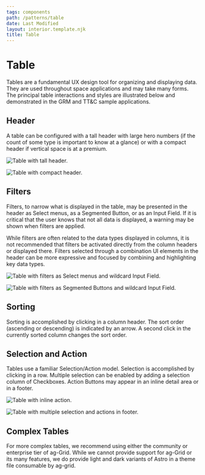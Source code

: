 ```yaml
---
tags: components
path: /patterns/table
date: Last Modified
layout: interior.template.njk
title: Table
---
```


# Table

Tables are a fundamental UX design tool for organizing and displaying data. They are used throughout space applications and may take many forms. The principal table interactions and styles are illustrated below and demonstrated in the GRM and TT&C sample applications.

## Header

A table can be configured with a tall header with large hero numbers (if the count of some type is important to know at a glance) or with a compact header if vertical space is at a premium.

![Table with tall header.](/img/components/table-header-tall-cms.png "Table with tall header.")

![Table with compact header.](/img/components/table-header-compact-cms.png "Table with compact header.")

## Filters

Filters, to narrow what is displayed in the table, may be presented in the header as Select menus, as a Segmented Button, or as an Input Field. If it is critical that the user knows that not all data is displayed, a warning may be shown when filters are applied.

While filters are often related to the data types displayed in columns, it is not recommended that filters be activated directly from the column headers or displayed there. Filters selected through a combination UI elements in the header can be more expressive and focused by combining and highlighting key data types.

![Table with filters as Select menus and wildcard Input Field.](/img/components/table-filters-cms.png "Table with filters as Select menus and wildcard Input Field.")

![Table with filters as Segmented Buttons and wildcard Input Field.](/img/components/table-segmented-button-cms.png "Table with filters as Segmented Buttons and wildcard Input Field.")

## Sorting

Sorting is accomplished by clicking in a column header. The sort order (ascending or descending) is indicated by an arrow. A second click in the currently sorted column changes the sort order.

## Selection and Action
Tables use a familiar Selection/Action model. Selection is accomplished by clicking in a row. Multiple selection can be enabled by adding a selection column of Checkboxes. Action Buttons may appear in an inline detail area or in a footer.

![Table with inline action.](/img/components/table-inline-action-cms.png "Table with inline action.")

![Table with multiple selection and actions in footer.](/img/components/table-action-footer-cms.png "Table with multiple selection and actions in footer.")

## Complex Tables

For more complex tables, we recommend using either the community or enterprise tier of ag-Grid. While we cannot provide support for ag-Grid or its many features, we do provide light and dark variants of Astro in a theme file consumable by ag-grid.